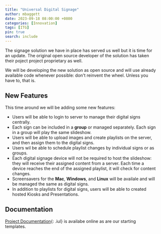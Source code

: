 ```yaml
---
title: "Universal Digital Signage"
author: mbaggett
date: 2023-09-18 08:00:00 +0800
categories: [Innovation]
tags: [ITG] 
pin: true
search: include
---
```

The signage solution we have in place has served us well but it is time for an update. The original open source developer of the solution has taken their poject project proprietary as well.

We will be developing the new solution as open source and will use already available code whenever possible: don't reinvent the wheel.  Unless you have to, that is. 

## New Features

This time around we will be adding some new features:

* Users will be able to login to server to manage their digital signs centrally.
* Each sign can be included in a **group** or managed separately. Each sign in a group will play the same slideshow.
* Users will be able to upload images and create playlists on the server, and then assign them to the digital signs.
* Users wil be able to schedule playlist changes by individual signs or as groups.
* Each digital signage device will not be required to host the slideshow: they will receive their assigned content from a server. Each time a device reaches the end of the assigned playlist, it will check for content changes.
* Screensavers for the <b>Mac</b>, <b>Windows</b>, and <b>Linux</b> will be availale and will be managed the same as digital signs.
* In addition to playlists for digital signs, users will be able to created hosted Kiosks and Presentations. 

## Documentation

[Project Documentation](/signage/ 'ITG: Universal Digital Signage'){: .iul}
is availabe online as are our starting templates.

<!-- {% download_link /certificates/certificate-Intro to Git.pdf %} -->